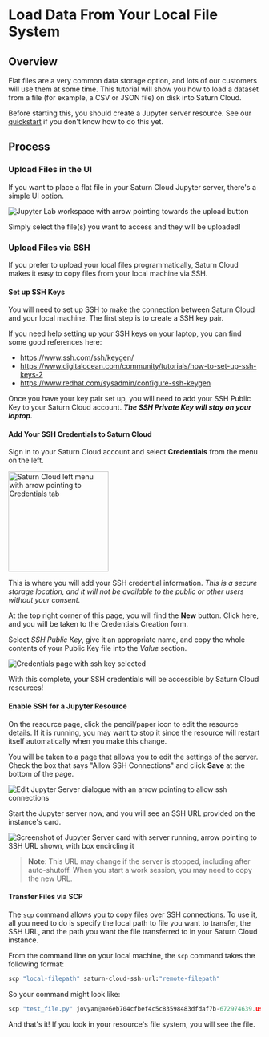 # Load Data From Your Local File System
## Overview
Flat files are a very common data storage option, and lots of our customers will use them at some time. This tutorial will show you how to load a dataset from a file (for example, a CSV or JSON file) on disk into Saturn Cloud.

Before starting this, you should create a Jupyter server resource. See our [quickstart](https://saturncloud.io/docs/start_in_ten/) if you don't know how to do this yet.

## Process

### Upload Files in the UI
If you want to place a flat file in your Saturn Cloud Jupyter server, there's a simple UI option. 

![Jupyter Lab workspace with arrow pointing towards the upload button](https://saturn-public-assets.s3.us-east-2.amazonaws.com/example-resources/local-file-upload-arrow.png "doc-image")

Simply select the file(s) you want to access and they will be uploaded!

### Upload Files via SSH
If you prefer to upload your local files programmatically, Saturn Cloud makes it easy to copy files from your local machine via SSH.
#### Set up SSH Keys
You will need to set up SSH to make the connection between Saturn Cloud and your local machine. The first step is to create a SSH key pair. 

If you need help setting up your SSH keys on your laptop, you can find some good references here:
* <a href="https://www.ssh.com/ssh/keygen/" target='_blank' rel='noopener'>https://www.ssh.com/ssh/keygen/</a>
* <a href="https://www.digitalocean.com/community/tutorials/how-to-set-up-ssh-keys-2" target='_blank' rel='noopener'>https://www.digitalocean.com/community/tutorials/how-to-set-up-ssh-keys-2</a>
* <a href="https://www.redhat.com/sysadmin/configure-ssh-keygen" target='_blank' rel='noopener'>https://www.redhat.com/sysadmin/configure-ssh-keygen</a>

Once you have your key pair set up, you will need to add your SSH Public Key to your Saturn Cloud account. ***The SSH Private Key will stay on your laptop.***

#### Add Your SSH Credentials to Saturn Cloud
Sign in to your Saturn Cloud account and select **Credentials** from the menu on the left.

<img src="https://saturn-public-assets.s3.us-east-2.amazonaws.com/example-resources/saturn-credentials-arrow.jpeg" style="width:200px;" alt="Saturn Cloud left menu with arrow pointing to Credentials tab" class="doc-image">

This is where you will add your SSH credential information. *This is a secure storage location, and it will not be available to the public or other users without your consent.*

At the top right corner of this page, you will find the **New** button. Click here, and you will be taken to the Credentials Creation form. 

Select *SSH Public Key*, give it an appropriate name, and copy the whole contents of your Public Key file into the *Value* section.

![Credentials page with ssh key selected](https://saturn-public-assets.s3.us-east-2.amazonaws.com/example-resources/ssh-crediential.png "doc-image")

With this complete, your SSH credentials will be accessible by Saturn Cloud resources!

#### Enable SSH for a Jupyter Resource
On the resource page, click the pencil/paper icon to edit the resource details. If it is running, you may want to stop it since the resource will restart itself automatically when you make this change.

You will be taken to a page that allows you to edit the settings of the server. Check the box that says "Allow SSH Connections" and click **Save** at the bottom of the page.

![Edit Jupyter Server dialogue with an arrow pointing to allow ssh connections](https://saturn-public-assets.s3.us-east-2.amazonaws.com/example-resources/allow-ssh-connections-arrow.png "doc-image")

Start the Jupyter server now, and you will see an SSH URL provided on the instance's card. 

![Screenshot of Jupyter Server card with server running, arrow pointing to SSH URL shown, with box encircling it](https://saturn-public-assets.s3.us-east-2.amazonaws.com/example-resources/ssh-url.png "doc-image")

> **Note**: This URL may change if the server is stopped, including after auto-shutoff. When you start a work session, you may need to copy the new URL.

#### Transfer Files via SCP

The `scp` command allows you to copy files over SSH connections. To use it, all you need to do is specify the local path to file you want to transfer, the SSH URL, and the path you want the file transferred to in your Saturn Cloud instance.

From the command line on your local machine, the `scp` command takes the following format:


```python
scp "local-filepath" saturn-cloud-ssh-url:"remote-filepath"
```

So your command might look like:


```python
scp "test_file.py" jovyan@ae6eb704cfbef4c5c83598483dfdaf7b-672974639.us-west-2.elb.amazonaws.com:"project/scripts/"
```

And that's it! If you look in your resource's file system, you will see the file.
